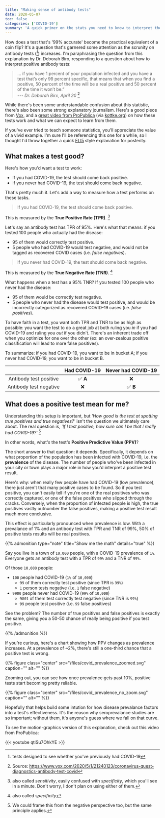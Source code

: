 ```yaml
---
title: "Making sense of antibody tests"
date: 2020-05-07
toc: false
categories: ['COVID-19']
summary: 'A quick primer on the stats you need to know to interpret the news around antibody testing.'
---
```


How does a test that's '99% accurate' become the practical equivalent of a coin flip? It's a question that's garnered some attention as the scrunity on antibody tests ([^4]) increases. I'm paraphrasing the question from this explanation by Dr. Deborah Birx, responding to a question about how to interpret positive antibody tests:

> ... if you have 1 percent of your population infected and you have a test that’s only 99 percent specific, that means that when you find a positive, 50 percent of the time will be a real positive and 50 percent of the time it won’t be.”  
> --- *Dr. Deborah Birx, April 20* [^1]  

[^1]: Source: https://www.vox.com/2020/5/1/21240123/coronavirus-quest-diagnostics-antibody-test-covid

[^4]: tests designed to see whether you've previously had COVID-19

While there's been some understandable confusion about this statistic, there's also been some strong explanatory journalism. Here's a good piece from [Vox](https://www.vox.com/2020/5/1/21240123/coronavirus-quest-diagnostics-antibody-test-covid), and a [great video from ProPublica](https://youtu.be/qtlSu7OhkYE) (via [kottke.org](https://kottke.org/20/05/on-the-accuracy-of-covid-19-testing)) on how these tests work and what we can expect to learn from them.

If you've ever tried to teach someone statistics, you'll appreciate the value of a vivid example. I'm sure I'll be referencing this one for a while, so I thought I'd throw together a quick [ELI5](https://www.reddit.com/r/explainlikeimfive/) style explanation for posterity. 

## What makes a test good?

Here's how you'd want a test to work:

- If you had COVID-19, the test should come back positive.
- If you never had COVID-19, the test should come back negative.

That's pretty much it. Let's add a way to measure how a test performs on these tasks.

> If you had COVID-19, the test should come back positive.

This is measured by the **True Positive Rate (TPR)**. [^2]

Let's say an antibody test has TPR of 95%. Here's what that means: if you tested 100 people who actually had the disease: 
- 95 of them would correctly test positive.
- 5 people who had COVID-19 would test negative, and would not be tagged as recovered COVID cases (i.e. *false negatives*). 

> If you never had COVID-19, the test should come back negative. 

This is measured by the **True Negative Rate (TNR)**. [^3]

What happens when a test has a 95% TNR? If you tested 100 people who never had the disease:
- 95 of them would be correctly test negative.
- 5 people who never had the disease would test positive, and would be incorrectly  categorized as recovered COVID-19 cases (i.e. *false positives*).

[^2]: also called *sensitivity*, easily confused with *specificity*, which you'll see in a minute. Don't worry, I don't plan on using either of them.

[^3]: also called *specificity*

To have faith in a test, you want both TPR and TNR to be as high as possible: you want the test to do a great job at both ruling you *in* if you had COVID-19 and ruling you *out* if you didn't. There's an inherent trade off when you optimize for one over the other (ex: an over-zealous positive classification will lead to more false positives).

To summarize: if you had COVID-19, you want to be in bucket A; if you never had COVID-19, you want to be in bucket B.

| | Had COVID-19  | Never had COVID-19  |
|:-:|:-:|:-:|
| Antibody test positive | :white_check_mark: **A** | :x: |
| Antibody test negative | :x: | :white_check_mark: **B**  |

## What does a positive test mean for me?

Understanding this setup is important, but *'How good is the test at spotting true positives and true negatives?'* isn't the question we ultimately care about. The real question is, *'If I test positive, how sure can I be that I really had COVID-19?'* [^5] 

[^5]: We could frame this from the negative perspective too, but the same principle applies.

In other words, what's the test's **Positive Predictive Value (PPV)**?

The short answer to that question: it depends. Specifically, it depends on what proportion of the population has been infected with COVID-19, i.e. the **prevalence** of the disease. The number of people who've been infected in your city or town plays a major role in how you'd interpret a positive test result.

Here's why: when really few people have had COVID-19 (low prevalence), there just aren't that many positive cases to be found. So if you test positive, you can't easily tell if you're one of the real positives who was correctly captured, or one of the false positives who slipped through the cracks. Conversely, when the proportion of infected people is high, the true positives vastly outnumber the false positives, making a positive test result much more conclusive.

This effect is particularly pronounced when prevalence is low. With a prevalance of 1% and an antibody test with TPR and TNR of 99%, 50% of positive tests results will be real positives.

{{% admonition type="note" title="Show me the math" details="true" %}}

Say you live in a town of `10,000` people, with a COVID-19 prevalence of `1%`. Everyone gets an antibody test with a TPR of `99%` and a TNR of `99%`. 

Of those `10,000` people: 
- `100` people had COVID-19 (`1%` of `10,000`)
  - `99` of them correctly test positive (since TPR is `99%`)
  - `1` person tests negative (i.e. `1` false negative)
- `9900` people never had COVID-19 (`99%` of `10,000`)
  - `9801` of them test correctly test negative (since TNR is `99%`)
  - `99` people test positive (i.e. `99` false positives)

See the problem? The number of true positives and false positives is exactly the same, giving you a 50-50 chance of really being positive if you test positive. 

{{% /admonition %}}

If you're curious, here's a chart showing how PPV changes as prevalence increases. At a prevalence of ~2%, there's still a one-third chance that a positive test is wrong. 

{{% figure class="center" src="/files/covid_prevalence_zoomed.svg" caption="" alt="" %}}

Zooming out, you can see how once prevalence gets past 10%, positive tests start becoming pretty reliable.

{{% figure class="center" src="/files/covid_prevalence_no_zoom.svg" caption="" alt="" %}}

Hopefully that helps build some intution for how disease prevalance factors into a test's effectiveness. It's the reason why seroprevalance studies are so important; without them, it's anyone's guess where we fall on that curve.

To see the motion-graphics version of this explanation, check out this video from ProPublica:

{{< youtube qtlSu7OhkYE >}}